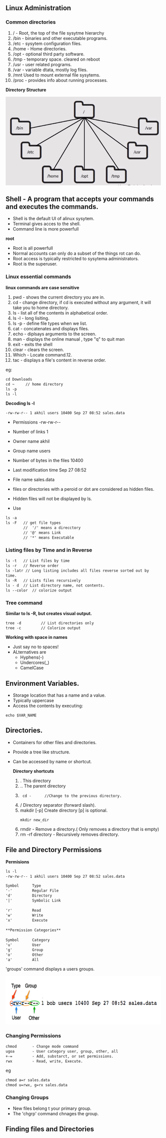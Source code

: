 ## Linux Administration

### Common directories

1. / - Root, the top of the file sysytme hierarchy
2. /bin - binaries and other executable programs.
3. /etc - sysytem configuration files.
4. /home - Home directories.
5. /opt - optional third party software.
6. /tmp - temporary space. cleared on reboot
7. /usr - user related programs.
8. /var - variable dtata, mostly log files.
9. /mnt Used to mount external file sysytems.
10. /proc - provides info about running processes.

**Directory Structure**

![Linux Directories](/linux-directories.png?raw=true "Title")

## Shell - A program that accepts your commands and executes the commands.

* Shell is the default UI of alinux sysytem.
* Terminal gives acces to the shell.
* Command line is more powerfull

**root**

* Root is all powerfull
* Normal accounts can only do a subset of the things rot can do.
* Root access is typically restricted to sysytema administrators.
* Root is the superuser.

### Linux essential commands

**linux commands are case sensitive**

1. pwd - shows the current directory you are in.
2. cd - change directory, if cd is executed without any argument, it will take you to home directory.
3. ls - list all of the contents in alphabetical order.
4. ls -l  - long lisiting.
5. ls -p  - define file types when we list.
6. cat - concatenates and displays files.
7. echo - diplsays arguments to the screen.
8. man - displays the online manual , type "q" to quit man
9. exit - exits the shell
10. clear - clears the screen.
11. Which - Locate command.12.
12. tac - displays a file's content in reverse order.

eg: 

```
cd Downloads
cd ~     // home directory
ls -p
ls -l

```

**Decoding ls -l**

```
-rw-rw-r-- 1 akhil users 10400 Sep 27 08:52 sales.data
```
* Permissions       -rw-rw-r--
* Number of links   1
* Owner name        akhil
* Group name        users
* Number of bytes in the files 10400
* Last modification time Sep 27 08:52
* File name         sales.data

* files or directories with a peroid or dot are considered as hidden files.
* Hidden files will not be displayed by ls.
* Use 
```
ls -a
ls -F   // get file types
        //  '/' means a direcctory
        // '@' means Link
        // '*' means Executable 

```

### Listing files by Time and in Reverse

```
ls -t   // List files by time
ls -r   // Reverse order
ls -latr // Long listing includes all files reverse sorted out by time.
ls -R   // Lists files recursively
ls - d  // List directory name, not contents.
ls --color  // colorize output
```

### Tree command

**Similar to ls -R, but creates visual output.**

```
tree -d         // List directories only
tree -c         // Colorize output
```

**Working with space in names**

* Just say no to spaces!
* ALternatives are
    * Hyphens(-)
    * Undercores(_)
    * CamelCase

## Environment Variables.
 
 * Storage location that has a name and a value.
 * Typically uppercase
 * Access the contents by executing:

 ```
 echo $VAR_NAME
 ```

 ## Directories.

 * Containers for other files and directories.
 * Provide a tree like structure.
 * Can be accessed by name or shortcut.

    **Directory shortcuts**
    1. . This directory
    2. .. The parent directory
    3. ```
        cd -      //Change to the previous directory.
        ```
    4. / Directory separator (forward slash).
    5. makdir [-p]  Create directory [p] is optional.
        ```
        mkdir new_dir
        ```
    6. rmdir - Remove a directory.( Only removes a directory that is empty)
    7. rm -rf directory - Recursively removes directory.

## File and Directory Permissions

**Permisions**
```
ls -l
-rw-rw-r-- 1 akhil users 10400 Sep 27 08:52 sales.data
```
```
Symbol      Type
'-'         Regular File
'd'         Directory
'|'         Symbolic Link

'r'         Read
'w'         Write
'x'         Execute

**Permission Categories**

Symbol      Category
'u'         User
'g'         Group
'o'         Other
'a'         All
```

'groups' command displays a users groups.

![Linux Directories](/permissions.png?raw=true "Title")

### Changing Permissions

```
chmod       - Change mode command
ugoa        - User category user, group, other, all
+-=         - Add, substarct, or set permissions.
rwx         - Read, write, Execute.
```

eg

```
chmod a=r sales.data
chmod u=rwx, g=rx sales.data
```

### Changing Groups

* New files belong t your primary group.
* The 'chgrp' command chnages the group.

## Finding files and Directories






    






